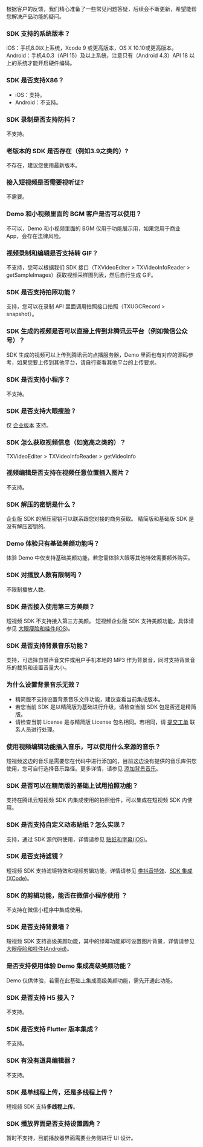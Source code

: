 根据客户的反馈，我们精心准备了一些常见问题答疑，后续会不断更新，希望能帮您解决产品功能的疑问。
 
[](id:que1)
### SDK 支持的系统版本？
 iOS：手机8.0以上系统，Xcode 9 或更高版本，OS X 10.10或更高版本。
Android：手机4.0.3（API 15）及以上系统，注意只有（Android 4.3）API 18 以上的系统才能开启硬件编码。

[](id:que2)
### SDK 是否支持X86？
- iOS：支持。      
- Android：不支持。

[](id:que3)
### SDK 录制是否支持防抖？
不支持。

[](id:que4)
### 老版本的 SDK 是否存在（例如3.9之类的）?
不存在，建议您使用最新版本。

[](id:que5)
### 接入短视频是否需要视听证?
不需要。

[](id:que6)
### Demo 和小视频里面的 BGM 客户是否可以使用？
不可以，Demo 和小视频里面的 BGM 仅用于功能展示用，如果您用于商业 App，会存在法律风险。

[](id:que7)
### 视频录制和编辑是否支持转 GIF？
不支持，您可以根据我们 SDK 接口（TXVideoEditer > TXVideoInfoReader > getSampleImages）获取视频采样图列表，然后自行生成 GIF。

[](id:que8)
### SDK 是否支持拍照功能？
支持，您可以在录制 API 里面调用拍照接口拍照（TXUGCRecord > snapshot）。

[](id:que9)
### SDK 生成的视频是否可以直接上传到非腾讯云平台（例如微信公众号）？
SDK 生成的视频可以上传到腾讯云的点播服务器，Demo 里面也有对应的源码参考，如果您要上传到其他平台，请自行查看其他平台的上传要求。

[](id:que10)
### SDK 是否支持小程序？
不支持。

[](id:que11)
### SDK 是否支持大眼瘦脸？
仅 [企业版本](https://cloud.tencent.com/product/x-magic) 支持。

[](id:que12)
### SDK 怎么获取视频信息（如宽高之类的）？
TXVideoEditer > TXVideoInfoReader > getVideoInfo

[](id:que13)
### 视频编辑是否支持在视频任意位置插入图片？
不支持。

[](id:que14)
### SDK 解压的密钥是什么？
企业版 SDK 的解压密钥可以联系跟您对接的商务获取。
精简版和基础版 SDK 是没有解压密钥的。 


[](id:que15)
### Demo 体验只有基础美颜功能吗？

体验 Demo 中仅支持基础美颜功能，若您需体验大眼等其他特效需要额外购买。

[](id:que16)
### SDK 对播放人数有限制吗？

不限制播放人数。

[](id:que17)
### SDK 是否接入使用第三方美颜？

短视频 SDK 不支持接入第三方美颜。
短视频企业版 SDK 支持美颜功能，具体请参见 [大眼瘦脸和挂件(iOS)](https://cloud.tencent.com/document/product/584/13509)。

[](id:que18)
### SDK 是否支持背景音乐功能？

支持，可选择自带声音文件或用户手机本地的 MP3 作为背景音，同时支持背景音乐的裁剪和设置音量大小。

[](id:que19)
### 为什么设置背景音乐无效？

- 精简版不支持设置背景音乐文件功能，建议查看当前集成版本。
- 若您当前 SDK 是以精简版为基础进行升级，请检查当前 SDK 包是否还是精简版。
- 请检查当前 License 是与精简版 License 包名相同。若相同，请 [提交工单](https://console.cloud.tencent.com/workorder/category) 联系人员进行处理。

[](id:que20)
### 使用视频编辑功能插入音乐，可以使用什么来源的音乐？

短视频这边的音乐是需要您在代码中进行添加的，目前这边没有提供的音乐库供您使用，您可自行选择音乐路径。更多详情，请参见 [添加背景音乐](https://cloud.tencent.com/document/product/584/20316)。

[](id:que21)
### SDK 是否可以在精简版的基础上试用拍照功能？

支持在腾讯云短视频 SDK 内集成使用的拍照组件，可以集成在短视频 SDK 内使用。

[](id:que22)
### SDK 是否支持自定义动态贴纸？怎么实现？

支持，通过 SDK 源代码使用，详情请参见 [贴纸和字幕(iOS)](https://cloud.tencent.com/document/product/584/20325)。

[](id:que23)
### SDK 是否支持滤镜？

短视频 SDK 支持滤镜特效和视频剪辑功能，详情请参见 [类抖音特效](https://cloud.tencent.com/document/product/584/20323)、[SDK 集成(XCode)](https://cloud.tencent.com/document/product/584/11638#.E6.AD.A5.E9.AA.A42.EF.BC.9A.E4.BD.BF.E7.94.A8-ugckit)。

[](id:que24)
### SDK 的剪辑功能，能否在微信小程序使用 ？

不支持在微信小程序中集成使用。

[](id:que25)
### SDK 是否支持背景墙？

短视频 SDK 支持高级美颜功能，其中的绿幕功能即可设置图片背景，详情请参见 [大眼瘦脸和挂件(Android)](https://cloud.tencent.com/document/product/584/13510#4.-.E7.BB.BF.E5.B9.95.E5.8A.9F.E8.83.BD)。

[](id:que26)
### 是否支持使用体验 Demo 集成高级美颜功能？

Demo 仅供体验，若需在此基础上集成高级美颜功能，需先开通此功能。

[](id:que27)
### SDK 是否支持 H5 接入？

不支持。

[](id:que28)
### SDK 是否支持 Flutter 版本集成？

不支持。

[](id:que29)
### SDK 有没有道具编辑器？

不支持。

[](id:que30)
### SDK 是单线程上传，还是多线程上传？

短视频 SDK 支持**多线程上传**。

[](id:que31)
### SDK 播放界面是否支持设置圆角？
暂时不支持，目前播放器界面需要业务侧进行 UI 设计。
